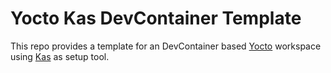 # Yocto Kas DevContainer Template

This repo provides a template for an DevContainer based [Yocto](https://docs.yoctoproject.org/5.0.8/) workspace
using [Kas](https://kas.readthedocs.io/en/latest/index.html) as setup tool.
